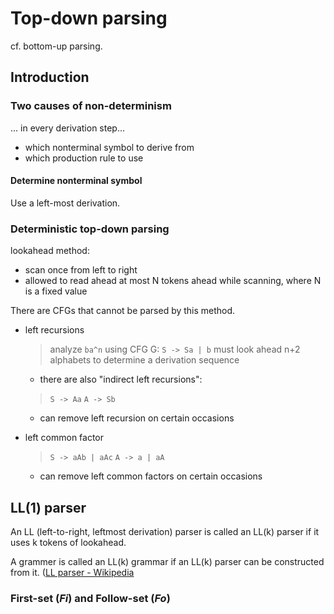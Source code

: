 # Top-down parsing

cf. bottom-up parsing.

## Introduction

### Two causes of non-determinism

... in every derivation step...

- which nonterminal symbol to derive from
- which production rule to use

#### Determine nonterminal symbol

Use a left-most derivation.

### Deterministic top-down parsing

lookahead method: 
- scan once from left to right
- allowed to read ahead at most N tokens ahead while scanning, where N is a fixed value

There are CFGs that cannot be parsed by this method.

- left recursions
  > analyze `ba^n` using CFG G:
  > `S -> Sa | b`
  > must look ahead n+2 alphabets to determine a derivation sequence
  - there are also "indirect left recursions":
  > `S -> Aa`
  > `A -> Sb`
  - can remove left recursion on certain occasions

- left common factor
  > `S -> aAb | aAc`
  > `A -> a | aA`
  - can remove left common factors on certain occasions
  
## LL(1) parser

An LL (left-to-right, leftmost derivation) parser is called an LL(k) parser if it uses k tokens of lookahead.

A grammer is called an LL(k) grammar if an LL(k) parser can be constructed from it. ([LL parser - Wikipedia](https://en.wikipedia.org/wiki/LL_parser)

### First-set (*Fi*) and Follow-set (*Fo*)




